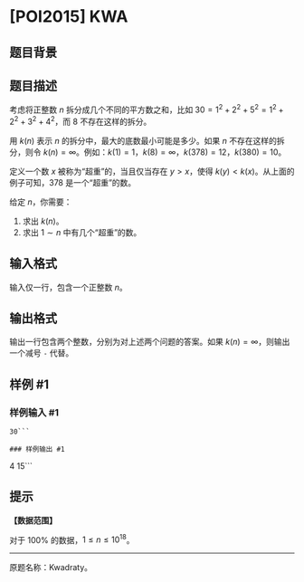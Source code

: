 # [POI2015] KWA

## 题目背景



## 题目描述

考虑将正整数 $n$ 拆分成几个不同的平方数之和，比如 $30 = 1^2 + 2^2 + 5^2 = 1^2 + 2^2 + 3^2 + 4^2$，而 $8$ 不存在这样的拆分。

用 $k(n)$ 表示 $n$ 的拆分中，最大的底数最小可能是多少。如果 $n$ 不存在这样的拆分，则令 $k(n) = \infty$。例如：$k(1) = 1$，$k(8) = \infty$，$k(378) = 12$，$k(380) = 10$。

定义一个数 $x$ 被称为“超重”的，当且仅当存在 $y > x$，使得 $k(y) < k(x)$。从上面的例子可知，$378$ 是一个“超重”的数。

给定 $n$，你需要：

1. 求出 $k(n)$。
2. 求出 $1 \sim n$ 中有几个“超重”的数。

## 输入格式

输入仅一行，包含一个正整数 $n$。

## 输出格式

输出一行包含两个整数，分别为对上述两个问题的答案。如果 $k(n) = \infty$，则输出一个减号 `-` 代替。

## 样例 #1

### 样例输入 #1
```
30```

### 样例输出 #1

```
4 15```

## 提示

**【数据范围】**

对于 $100 \%$ 的数据，$1 \le n \le {10}^{18}$。

----

原题名称：Kwadraty。
